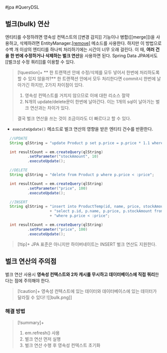 #jpa #QueryDSL

## 벌크(bulk) 연산
엔티티를 수정하려면 영속성 컨텍스트의 [[변경 감지]] 기능이나 병합([[merge]])을 사용하고, 삭제하려면 EntityManager.[[remove]]() 메소드를 사용한다. 하지만 이 방법으로 수백 개 이상의 엔티티를 하나씩 처리하기에는 시간이 너무 오래 걸린다. 이 때, **여러 건을 한 번에 수정하거나 삭제하는 벌크 연산**을 사용하면 된다. Spring Data JPA에서도 [[벌크성 수정 쿼리]]를 이용할 수 있다.

> [!question]+ 
> ** 한 트랜잭션 안에 수정/삭제를 모두 넣어서 한번에 처리하도록 할 수 있지 않을까?**
> 한 트랜잭션 안에서 모두 처리한다면 commit시 한번에 날아가긴 하지만, 2가지 차이점이 있다.
> 1. 영속성 컨텍스트를 거치지 않으므로 이에 대한 리소스 절약
> 2. N개의 update/delete문이 한번에 날아간다. 이는 1개의 sql이 날아가는 벌크 연산과는 차이가 있다.
> 
> 결국 벌크 연산을 쓰는 것이 조금이라도 더 빠르다고 할 수 있다.

+ `executeUpdate()` 메소드로 벌크 연산의 영향을 받은 엔티티 건수를 반환한다.
```java
  //UPDATE
  String qlString = "update Product p set p.price = p.price * 1.1 where p.stockAmount < :stockAmount";

  int resultCount = em.createQuery(qlString)
		  .setParameter("stockAmount", 10)
		  .executeUpdate();

  //DELETE
  String qlString = "delete from Product p where p.price < :price";

  int resultCount = em.createQuery(qlString)
		  .setParameter("price", 100)
		  .executeUpdate();

  //INSERT
  String qlString = "insert into ProductTemp(id, name, price, stockAmount) "
                    + "select p.id, p.name, p.price, p.stockAmount from Product p "
                    + "where p.price < :price";

  int resultCount = em.createQuery(qlString)
		  .setParameter("price", 100)
		  .executeUpdate();
```

> [!tip]+ 
> JPA 표준은 아니지만 하이버네이트는 INSERT 벌크 연산도 지원한다.

## 벌크 연산의 주의점
벌크 연산 사용시 **영속성 컨텍스트와 2차 캐시를 무시하고 데이터베이스에 직접 쿼리**한다는 점에 주의해야 한다.

> [!caution]+ 
> 영속성 컨텍스트에 있는 데이터와 데이터베이스에 있는 데이터가 달라질 수 있다!
![[bulk.png]]


### 해결 방법
> [!summary]+ 
> 1. em.refresh() 사용
> 2. 벌크 연산 먼저 실행
> 3. 벌크 연산 수행 후 영속성 컨텍스트 초기화
